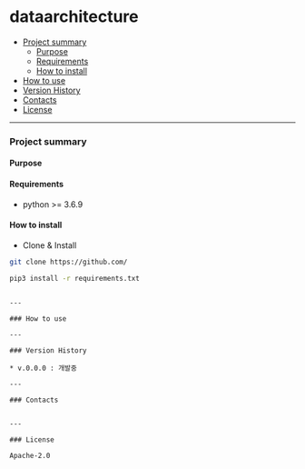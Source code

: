 # dataarchitecture
- [Project summary](#da-design-server)
  - [Purpose](#purpose)
  - [Requirements](#requirements)
  - [How to install](#how-to-install)
- [How to use](#how-to-use)
- [Version History](#version-history)
- [Contacts](#contacts)
- [License](#license)

---

### Project summary

#### Purpose

#### Requirements

* python >= 3.6.9

#### How to install

* Clone & Install

```sh
git clone https://github.com/

pip3 install -r requirements.txt
```

```

---

### How to use

---

### Version History

* v.0.0.0 : 개발중

---

### Contacts


---

### License

Apache-2.0
